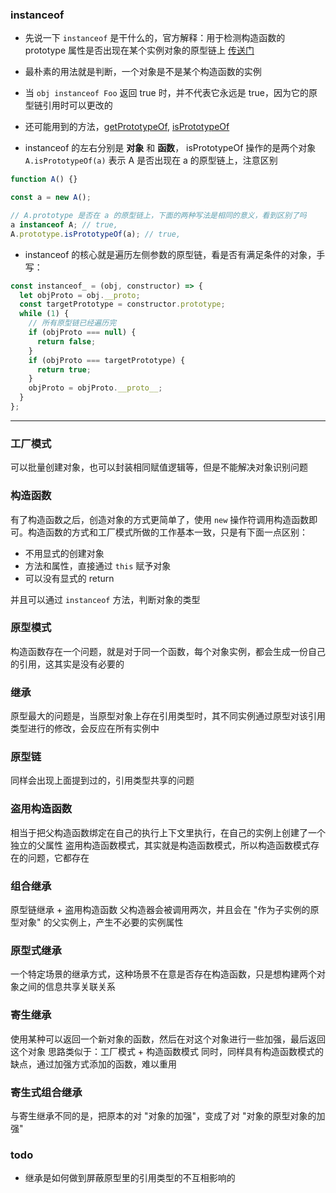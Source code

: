 ### instanceof

- 先说一下 `instanceof` 是干什么的，官方解释：用于检测构造函数的 prototype 属性是否出现在某个实例对象的原型链上 [传送门](https://developer.mozilla.org/zh-CN/docs/Web/JavaScript/Reference/Operators/instanceof)

- 最朴素的用法就是判断，一个对象是不是某个构造函数的实例

- 当 `obj instanceof Foo` 返回 true 时，并不代表它永远是 true，因为它的原型链引用时可以更改的

- 还可能用到的方法，[getPrototypeOf](https://developer.mozilla.org/zh-CN/docs/Web/JavaScript/Reference/Global_Objects/Object/GetPrototypeOf), [isPrototypeOf](https://developer.mozilla.org/zh-CN/docs/Web/JavaScript/Reference/Global_Objects/Object/isPrototypeOf)

- instanceof 的左右分别是 **对象** 和 **函数**， isPrototypeOf 操作的是两个对象 `A.isPrototypeOf(a)` 表示 A 是否出现在 a 的原型链上，注意区别

```js
function A() {}

const a = new A();

// A.prototype 是否在 a 的原型链上，下面的两种写法是相同的意义，看到区别了吗
a instanceof A; // true,
A.prototype.isPrototypeOf(a); // true,
```

- instanceof 的核心就是遍历左侧参数的原型链，看是否有满足条件的对象，手写：

```js
const instanceof_ = (obj, constructor) => {
  let objProto = obj.__proto;
  const targetPrototype = constructor.prototype;
  while (1) {
    // 所有原型链已经遍历完
    if (objProto === null) {
      return false;
    }
    if (objProto === targetPrototype) {
      return true;
    }
    objProto = objProto.__proto__;
  }
};
```

---

### 工厂模式
可以批量创建对象，也可以封装相同赋值逻辑等，但是不能解决对象识别问题

### 构造函数
有了构造函数之后，创造对象的方式更简单了，使用 `new` 操作符调用构造函数即可。构造函数的方式和工厂模式所做的工作基本一致，只是有下面一点区别：
- 不用显式的创建对象
- 方法和属性，直接通过 `this` 赋予对象
- 可以没有显式的 return 

并且可以通过 `instanceof` 方法，判断对象的类型

### 原型模式
构造函数存在一个问题，就是对于同一个函数，每个对象实例，都会生成一份自己的引用，这其实是没有必要的

### 继承
原型最大的问题是，当原型对象上存在引用类型时，其不同实例通过原型对该引用类型进行的修改，会反应在所有实例中

### 原型链
同样会出现上面提到过的，引用类型共享的问题

### 盗用构造函数
相当于把父构造函数绑定在自己的执行上下文里执行，在自己的实例上创建了一个独立的父属性
盗用构造函数模式，其实就是构造函数模式，所以构造函数模式存在的问题，它都存在

### 组合继承
原型链继承 + 盗用构造函数
父构造器会被调用两次，并且会在 "作为子实例的原型对象" 的父实例上，产生不必要的实例属性

### 原型式继承
一个特定场景的继承方式，这种场景不在意是否存在构造函数，只是想构建两个对象之间的信息共享关联关系

### 寄生继承
使用某种可以返回一个新对象的函数，然后在对这个对象进行一些加强，最后返回这个对象
思路类似于：工厂模式 + 构造函数模式
同时，同样具有构造函数模式的缺点，通过加强方式添加的函数，难以重用

### 寄生式组合继承
与寄生继承不同的是，把原本的对 "对象的加强"，变成了对 "对象的原型对象的加强"

### todo
- 继承是如何做到屏蔽原型里的引用类型的不互相影响的